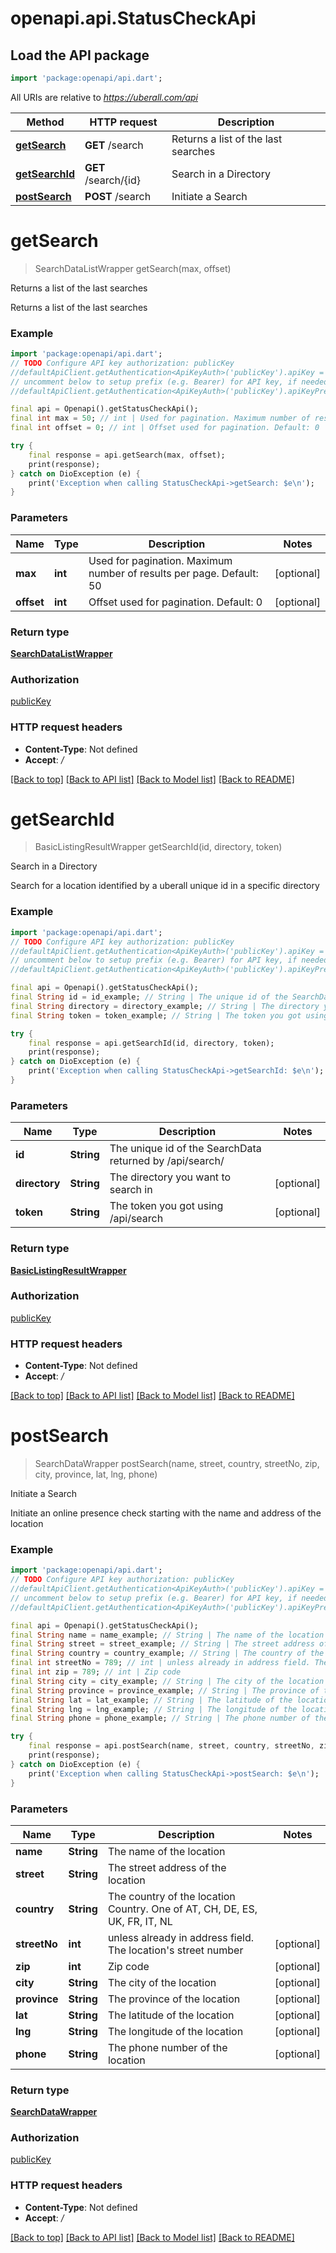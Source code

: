 # openapi.api.StatusCheckApi

## Load the API package
```dart
import 'package:openapi/api.dart';
```

All URIs are relative to *https://uberall.com/api*

Method | HTTP request | Description
------------- | ------------- | -------------
[**getSearch**](StatusCheckApi.md#getsearch) | **GET** /search | Returns a list of the last searches
[**getSearchId**](StatusCheckApi.md#getsearchid) | **GET** /search/{id} | Search in a Directory
[**postSearch**](StatusCheckApi.md#postsearch) | **POST** /search | Initiate a Search


# **getSearch**
> SearchDataListWrapper getSearch(max, offset)

Returns a list of the last searches

Returns a list of the last searches

### Example
```dart
import 'package:openapi/api.dart';
// TODO Configure API key authorization: publicKey
//defaultApiClient.getAuthentication<ApiKeyAuth>('publicKey').apiKey = 'YOUR_API_KEY';
// uncomment below to setup prefix (e.g. Bearer) for API key, if needed
//defaultApiClient.getAuthentication<ApiKeyAuth>('publicKey').apiKeyPrefix = 'Bearer';

final api = Openapi().getStatusCheckApi();
final int max = 50; // int | Used for pagination. Maximum number of results per page. Default: 50
final int offset = 0; // int | Offset used for pagination. Default: 0

try {
    final response = api.getSearch(max, offset);
    print(response);
} catch on DioException (e) {
    print('Exception when calling StatusCheckApi->getSearch: $e\n');
}
```

### Parameters

Name | Type | Description  | Notes
------------- | ------------- | ------------- | -------------
 **max** | **int**| Used for pagination. Maximum number of results per page. Default: 50 | [optional] 
 **offset** | **int**| Offset used for pagination. Default: 0 | [optional] 

### Return type

[**SearchDataListWrapper**](SearchDataListWrapper.md)

### Authorization

[publicKey](../README.md#publicKey)

### HTTP request headers

 - **Content-Type**: Not defined
 - **Accept**: */*

[[Back to top]](#) [[Back to API list]](../README.md#documentation-for-api-endpoints) [[Back to Model list]](../README.md#documentation-for-models) [[Back to README]](../README.md)

# **getSearchId**
> BasicListingResultWrapper getSearchId(id, directory, token)

Search in a Directory

Search for a location identified by a uberall unique id in a specific directory

### Example
```dart
import 'package:openapi/api.dart';
// TODO Configure API key authorization: publicKey
//defaultApiClient.getAuthentication<ApiKeyAuth>('publicKey').apiKey = 'YOUR_API_KEY';
// uncomment below to setup prefix (e.g. Bearer) for API key, if needed
//defaultApiClient.getAuthentication<ApiKeyAuth>('publicKey').apiKeyPrefix = 'Bearer';

final api = Openapi().getStatusCheckApi();
final String id = id_example; // String | The unique id of the SearchData returned by /api/search/
final String directory = directory_example; // String | The directory you want to search in
final String token = token_example; // String | The token you got using /api/search

try {
    final response = api.getSearchId(id, directory, token);
    print(response);
} catch on DioException (e) {
    print('Exception when calling StatusCheckApi->getSearchId: $e\n');
}
```

### Parameters

Name | Type | Description  | Notes
------------- | ------------- | ------------- | -------------
 **id** | **String**| The unique id of the SearchData returned by /api/search/ | 
 **directory** | **String**| The directory you want to search in | [optional] 
 **token** | **String**| The token you got using /api/search | [optional] 

### Return type

[**BasicListingResultWrapper**](BasicListingResultWrapper.md)

### Authorization

[publicKey](../README.md#publicKey)

### HTTP request headers

 - **Content-Type**: Not defined
 - **Accept**: */*

[[Back to top]](#) [[Back to API list]](../README.md#documentation-for-api-endpoints) [[Back to Model list]](../README.md#documentation-for-models) [[Back to README]](../README.md)

# **postSearch**
> SearchDataWrapper postSearch(name, street, country, streetNo, zip, city, province, lat, lng, phone)

Initiate a Search

Initiate an online presence check starting with the name and address of the location

### Example
```dart
import 'package:openapi/api.dart';
// TODO Configure API key authorization: publicKey
//defaultApiClient.getAuthentication<ApiKeyAuth>('publicKey').apiKey = 'YOUR_API_KEY';
// uncomment below to setup prefix (e.g. Bearer) for API key, if needed
//defaultApiClient.getAuthentication<ApiKeyAuth>('publicKey').apiKeyPrefix = 'Bearer';

final api = Openapi().getStatusCheckApi();
final String name = name_example; // String | The name of the location
final String street = street_example; // String | The street address of the location
final String country = country_example; // String | The country of the location Country. One of AT, CH, DE, ES, UK, FR, IT, NL
final int streetNo = 789; // int | unless already in address field. The location's street number 
final int zip = 789; // int | Zip code
final String city = city_example; // String | The city of the location
final String province = province_example; // String | The province of the location
final String lat = lat_example; // String | The latitude of the location
final String lng = lng_example; // String | The longitude of the location
final String phone = phone_example; // String | The phone number of the location

try {
    final response = api.postSearch(name, street, country, streetNo, zip, city, province, lat, lng, phone);
    print(response);
} catch on DioException (e) {
    print('Exception when calling StatusCheckApi->postSearch: $e\n');
}
```

### Parameters

Name | Type | Description  | Notes
------------- | ------------- | ------------- | -------------
 **name** | **String**| The name of the location | 
 **street** | **String**| The street address of the location | 
 **country** | **String**| The country of the location Country. One of AT, CH, DE, ES, UK, FR, IT, NL | 
 **streetNo** | **int**| unless already in address field. The location's street number  | [optional] 
 **zip** | **int**| Zip code | [optional] 
 **city** | **String**| The city of the location | [optional] 
 **province** | **String**| The province of the location | [optional] 
 **lat** | **String**| The latitude of the location | [optional] 
 **lng** | **String**| The longitude of the location | [optional] 
 **phone** | **String**| The phone number of the location | [optional] 

### Return type

[**SearchDataWrapper**](SearchDataWrapper.md)

### Authorization

[publicKey](../README.md#publicKey)

### HTTP request headers

 - **Content-Type**: Not defined
 - **Accept**: */*

[[Back to top]](#) [[Back to API list]](../README.md#documentation-for-api-endpoints) [[Back to Model list]](../README.md#documentation-for-models) [[Back to README]](../README.md)

